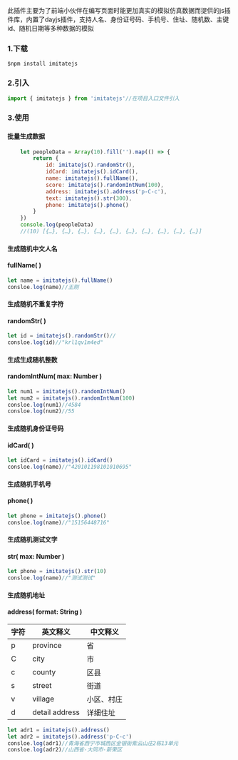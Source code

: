 此插件主要为了前端小伙伴在编写页面时能更加真实的模拟仿真数据而提供的js插件库，内置了dayjs插件，支持人名、身份证号码、手机号、住址、随机数、主键id、随机日期等多种数据的模拟

### 1.下载

```
$npm install imitatejs
```

### 2.引入

```js
import { imitatejs } from 'imitatejs'//在项目入口文件引入
```

### 3.使用

#### 批量生成数据

```js
    let peopleData = Array(10).fill('').map(() => {
        return {
            id: imitatejs().randomStr(),
            idCard: imitatejs().idCard(),
            name: imitatejs().fullName(),
            score: imitatejs().randomIntNum(100),
            address: imitatejs().address('p-C-c'),
            text: imitatejs().str(300),
            phone: imitatejs().phone()
        }
    })
    console.log(peopleData)
	//(10) [{…}, {…}, {…}, {…}, {…}, {…}, {…}, {…}, {…}, {…}]
```



#### 生成随机中文人名

#### fullName( )

```js
let name = imitatejs().fullName()
consloe.log(name)//王刚
```



#### 生成随机不重复字符

#### randomStr( )

```js
let id = imitatejs().randomStr()//
consloe.log(id)//"krl1qv1m4ed"
```



#### 生成生成随机整数

#### randomIntNum( max: Number )

```js
let num1 = imitatejs().randomIntNum()
let num2 = imitatejs().randomIntNum(100)
consloe.log(num1)//4584
consloe.log(num2)//55
```



#### 生成随机身份证号码

#### idCard( )

```js
let idCard = imitatejs().idCard()
consloe.log(name)//"420101198101010695"
```



#### 生成随机手机号

#### phone( )

```js
let phone = imitatejs().phone()
consloe.log(name)//"15156448716"
```



#### 生成随机测试文字

#### str( max: Number )

```js
let phone = imitatejs().str(10)
consloe.log(name)//"测试测试"
```



#### 生成随机地址

#### address( format: String )

| 字符 | 英文释义       | 中文释义   |
| ---- | -------------- | ---------- |
| p    | province       | 省         |
| C    | city           | 市         |
| c    | county         | 区县       |
| s    | street         | 街道       |
| v    | village        | 小区、村庄 |
| d    | detail address | 详细住址   |



```js
let adr1 = imitatejs().address()
let adr2 = imitatejs().address('p-C-c')
consloe.log(adr1)//青海省西宁市城西区金银街紫云山庄2栋13单元
consloe.log(adr2)//山西省-大同市-新荣区
```